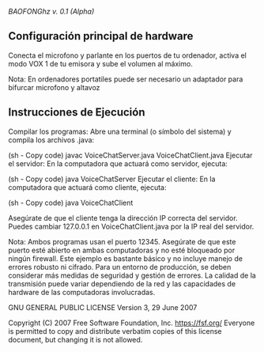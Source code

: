 *BAOFONGhz v. 0.1 (Alpha)*


Configuración principal de hardware
---
Conecta el microfono y parlante en los puertos de tu ordenador, activa el modo VOX 1 de tu emisora y sube el volumen al máximo.

Nota: En ordenadores portatiles puede ser necesario un adaptador para bifurcar microfono y altavoz



Instrucciones de Ejecución
---
Compilar los programas: Abre una terminal (o símbolo del sistema) y compila los archivos .java:

(sh - Copy code)
javac VoiceChatServer.java VoiceChatClient.java
Ejecutar el servidor: En la computadora que actuará como servidor, ejecuta:

(sh - Copy code)
java VoiceChatServer
Ejecutar el cliente: En la computadora que actuará como cliente, ejecuta:

(sh - Copy code)
java VoiceChatClient

Asegúrate de que el cliente tenga la dirección IP correcta del servidor. Puedes cambiar 127.0.0.1 en VoiceChatClient.java por la IP real del servidor.

Nota:
Ambos programas usan el puerto 12345. Asegúrate de que este puerto esté abierto en ambas computadoras y no esté bloqueado por ningún firewall.
Este ejemplo es bastante básico y no incluye manejo de errores robusto ni cifrado. Para un entorno de producción, se deben considerar más medidas de seguridad y gestión de errores.
La calidad de la transmisión puede variar dependiendo de la red y las capacidades de hardware de las computadoras involucradas.




GNU GENERAL PUBLIC LICENSE
                       Version 3, 29 June 2007

 Copyright (C) 2007 Free Software Foundation, Inc. <https://fsf.org/>
 Everyone is permitted to copy and distribute verbatim copies
 of this license document, but changing it is not allowed.

